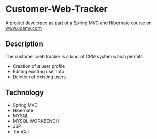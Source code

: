 # Customer-Web-Tracker
A project developed as part of a Spring MVC and Hibernate course on www.udemy.com

## Description
The customer web tracker is a kind of CRM system which permits
* Creation of a user profile 
* Editing existing user Info
* Deletion of existing users

## Technology
* Spring MVC
* Hibernate
* MYSQL
* MYSQL WORKBENCH
* JSP
* TomCat
